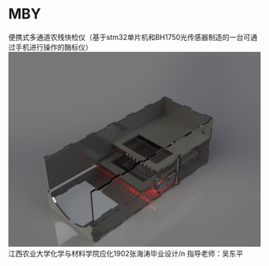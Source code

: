 # MBY
便携式多通道农残快检仪（基于stm32单片机和BH1750光传感器制造的一台可通过手机进行操作的酶标仪）
![image](https://github.com/Tram8/image/blob/main/Untitled3.JPG)
江西农业大学化学与材料学院应化1902张海涛毕业设计/n
指导老师：吴东平


